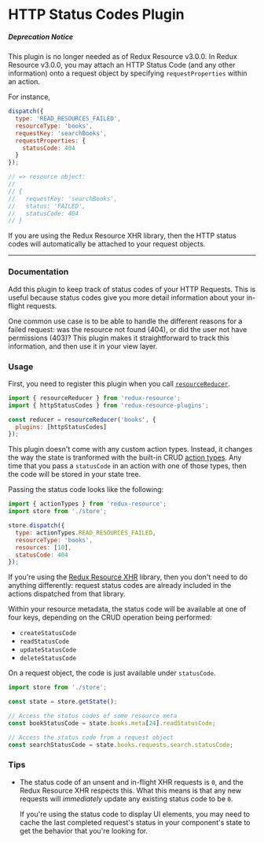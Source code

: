 # HTTP Status Codes Plugin

##### Deprecation Notice

This plugin is no longer needed as of Redux Resource v3.0.0. In Redux
Resource v3.0.0, you may attach an HTTP Status Code (and any other
information) onto a request object by specifying
`requestProperties` within an action.

For instance,

```js
dispatch({
  type: 'READ_RESOURCES_FAILED',
  resourceType: 'books',
  requestKey: 'searchBooks',
  requestProperties: {
    statusCode: 404
  }
});

// => resource object:
//
// {
//   requestKey: 'searchBooks',
//   status: 'FAILED',
//   statusCode: 404
// }
```

If you are using the Redux Resource XHR library, then the HTTP status codes will
automatically be attached to your request objects.

---

### Documentation

Add this plugin to keep track of status codes of your HTTP Requests. This is
useful because status codes give you more detail information about your
in-flight requests.

One common use case is to be able to handle the different reasons for a failed
request: was the resource not found (404), or did the user not have permissions
(403)? This plugin makes it straightforward to track this information, and then
use it in your view layer.

### Usage

First, you need to register this plugin when you call
[`resourceReducer`](/docs/api-reference/resource-reducer.md).

```js
import { resourceReducer } from 'redux-resource';
import { httpStatusCodes } from 'redux-resource-plugins';

const reducer = resourceReducer('books', {
  plugins: [httpStatusCodes]
});
```

This plugin doesn't come with any custom action types. Instead, it changes the
way the state is tranformed with the built-in CRUD
[action types](/docs/api-reference/action-types.md). Any time that you pass a
`statusCode` in an action with one of those types, then the code will be stored
in your state tree.

Passing the status code looks like the following:

```js
import { actionTypes } from 'redux-resource';
import store from './store';

store.dispatch({
  type: actionTypes.READ_RESOURCES_FAILED,
  resourceType: 'books',
  resources: [10],
  statusCode: 404
});
```

If you're using the
[Redux Resource XHR](/docs/extras/redux-resource-xhr.md)
library, then you don't need to do anything differently: request status
codes are already included in the actions dispatched from that library.

Within your resource metadata, the status code will be available at one of four
keys, depending on the CRUD operation being performed:

- `createStatusCode`
- `readStatusCode`
- `updateStatusCode`
- `deleteStatusCode`

On a request object, the code is just available under `statusCode`.

```js
import store from './store';

const state = store.getState();

// Access the status codes of some resource meta
const bookStatusCode = state.books.meta[24].readStatusCode;

// Access the status code from a request object
const searchStatusCode = state.books.requests.search.statusCode;
```

### Tips

- The status code of an unsent and in-flight XHR requests is `0`, and the
  Redux Resource XHR respects this. What this means is that any new
  requests will _immediately_ update any existing status code to be `0`.

  If you're using the status code to display UI elements, you may need to cache
  the last completed request's status in your component's state to get the
  behavior that you're looking for.
